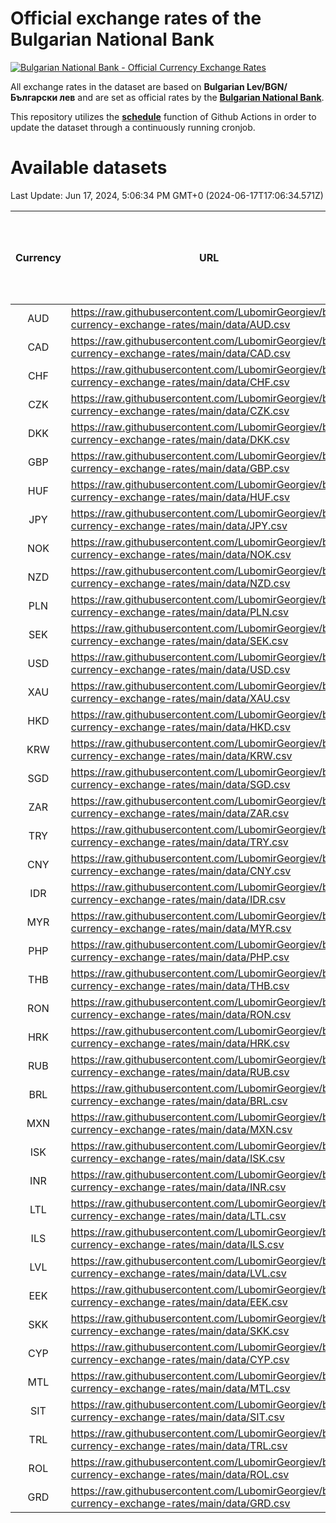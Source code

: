 # Official exchange rates of the Bulgarian National Bank

[![Bulgarian National Bank - Official Currency Exchange Rates](https://github.com/LubomirGeorgiev/bnb-currency-exchange-rates/actions/workflows/update-rates.yml/badge.svg?branch=main)](https://github.com/LubomirGeorgiev/bnb-currency-exchange-rates/actions/workflows/update-rates.yml)

All exchange rates in the dataset are based on **Bulgarian Lev/BGN/Български лев** and are set as official rates by the [**Bulgarian National Bank**](https://www.bnb.bg/Statistics/StExternalSector/StExchangeRates/StERForeignCurrencies/index.htm?toLang=_EN).

This repository utilizes the [**schedule**](https://docs.github.com/en/actions/reference/events-that-trigger-workflows) function of Github Actions in order to update the dataset through a continuously running cronjob.

# Available datasets

<!-- START LINKS (DO NOT EVER FU*ING DELETE THIS COMMENT FOR THE LOVE OF YOUR LIFE!!! IF YOU ARE CURIOS HOW IT WORKS, YOU CAN HAVE A LOOK AT ./src/updateReadme.ts) -->

Last Update: Jun 17, 2024, 5:06:34 PM GMT+0 (2024-06-17T17:06:34.571Z)

| Currency | URL                                                                                             | Number of records | Number of missing days that were filled in |
| :------: | ----------------------------------------------------------------------------------------------- | :---------------: | :----------------------------------------: |
|   AUD    | https://raw.githubusercontent.com/LubomirGeorgiev/bnb-currency-exchange-rates/main/data/AUD.csv |       8894        |                    2752                    |
|   CAD    | https://raw.githubusercontent.com/LubomirGeorgiev/bnb-currency-exchange-rates/main/data/CAD.csv |       8894        |                    2752                    |
|   CHF    | https://raw.githubusercontent.com/LubomirGeorgiev/bnb-currency-exchange-rates/main/data/CHF.csv |       8894        |                    2752                    |
|   CZK    | https://raw.githubusercontent.com/LubomirGeorgiev/bnb-currency-exchange-rates/main/data/CZK.csv |       8894        |                    2752                    |
|   DKK    | https://raw.githubusercontent.com/LubomirGeorgiev/bnb-currency-exchange-rates/main/data/DKK.csv |       8894        |                    2752                    |
|   GBP    | https://raw.githubusercontent.com/LubomirGeorgiev/bnb-currency-exchange-rates/main/data/GBP.csv |       8894        |                    2752                    |
|   HUF    | https://raw.githubusercontent.com/LubomirGeorgiev/bnb-currency-exchange-rates/main/data/HUF.csv |       8894        |                    2752                    |
|   JPY    | https://raw.githubusercontent.com/LubomirGeorgiev/bnb-currency-exchange-rates/main/data/JPY.csv |       8894        |                    2752                    |
|   NOK    | https://raw.githubusercontent.com/LubomirGeorgiev/bnb-currency-exchange-rates/main/data/NOK.csv |       8894        |                    2752                    |
|   NZD    | https://raw.githubusercontent.com/LubomirGeorgiev/bnb-currency-exchange-rates/main/data/NZD.csv |       8894        |                    2752                    |
|   PLN    | https://raw.githubusercontent.com/LubomirGeorgiev/bnb-currency-exchange-rates/main/data/PLN.csv |       8894        |                    2752                    |
|   SEK    | https://raw.githubusercontent.com/LubomirGeorgiev/bnb-currency-exchange-rates/main/data/SEK.csv |       8894        |                    2752                    |
|   USD    | https://raw.githubusercontent.com/LubomirGeorgiev/bnb-currency-exchange-rates/main/data/USD.csv |       8894        |                    2752                    |
|   XAU    | https://raw.githubusercontent.com/LubomirGeorgiev/bnb-currency-exchange-rates/main/data/XAU.csv |       8894        |                    2754                    |
|   HKD    | https://raw.githubusercontent.com/LubomirGeorgiev/bnb-currency-exchange-rates/main/data/HKD.csv |       8594        |                    2663                    |
|   KRW    | https://raw.githubusercontent.com/LubomirGeorgiev/bnb-currency-exchange-rates/main/data/KRW.csv |       8594        |                    2663                    |
|   SGD    | https://raw.githubusercontent.com/LubomirGeorgiev/bnb-currency-exchange-rates/main/data/SGD.csv |       8594        |                    2663                    |
|   ZAR    | https://raw.githubusercontent.com/LubomirGeorgiev/bnb-currency-exchange-rates/main/data/ZAR.csv |       8594        |                    2663                    |
|   TRY    | https://raw.githubusercontent.com/LubomirGeorgiev/bnb-currency-exchange-rates/main/data/TRY.csv |       7074        |                    2191                    |
|   CNY    | https://raw.githubusercontent.com/LubomirGeorgiev/bnb-currency-exchange-rates/main/data/CNY.csv |       6954        |                    2155                    |
|   IDR    | https://raw.githubusercontent.com/LubomirGeorgiev/bnb-currency-exchange-rates/main/data/IDR.csv |       6954        |                    2155                    |
|   MYR    | https://raw.githubusercontent.com/LubomirGeorgiev/bnb-currency-exchange-rates/main/data/MYR.csv |       6954        |                    2155                    |
|   PHP    | https://raw.githubusercontent.com/LubomirGeorgiev/bnb-currency-exchange-rates/main/data/PHP.csv |       6954        |                    2155                    |
|   THB    | https://raw.githubusercontent.com/LubomirGeorgiev/bnb-currency-exchange-rates/main/data/THB.csv |       6954        |                    2155                    |
|   RON    | https://raw.githubusercontent.com/LubomirGeorgiev/bnb-currency-exchange-rates/main/data/RON.csv |       6895        |                    2137                    |
|   HRK    | https://raw.githubusercontent.com/LubomirGeorgiev/bnb-currency-exchange-rates/main/data/HRK.csv |       6421        |                    1985                    |
|   RUB    | https://raw.githubusercontent.com/LubomirGeorgiev/bnb-currency-exchange-rates/main/data/RUB.csv |       6117        |                    1888                    |
|   BRL    | https://raw.githubusercontent.com/LubomirGeorgiev/bnb-currency-exchange-rates/main/data/BRL.csv |       5982        |                    1856                    |
|   MXN    | https://raw.githubusercontent.com/LubomirGeorgiev/bnb-currency-exchange-rates/main/data/MXN.csv |       5982        |                    1856                    |
|   ISK    | https://raw.githubusercontent.com/LubomirGeorgiev/bnb-currency-exchange-rates/main/data/ISK.csv |       5892        |                    1828                    |
|   INR    | https://raw.githubusercontent.com/LubomirGeorgiev/bnb-currency-exchange-rates/main/data/INR.csv |       5615        |                    1742                    |
|   LTL    | https://raw.githubusercontent.com/LubomirGeorgiev/bnb-currency-exchange-rates/main/data/LTL.csv |       5149        |                    1578                    |
|   ILS    | https://raw.githubusercontent.com/LubomirGeorgiev/bnb-currency-exchange-rates/main/data/ILS.csv |       4899        |                    1531                    |
|   LVL    | https://raw.githubusercontent.com/LubomirGeorgiev/bnb-currency-exchange-rates/main/data/LVL.csv |       4786        |                    1466                    |
|   EEK    | https://raw.githubusercontent.com/LubomirGeorgiev/bnb-currency-exchange-rates/main/data/EEK.csv |       3992        |                    1218                    |
|   SKK    | https://raw.githubusercontent.com/LubomirGeorgiev/bnb-currency-exchange-rates/main/data/SKK.csv |       2974        |                    916                     |
|   CYP    | https://raw.githubusercontent.com/LubomirGeorgiev/bnb-currency-exchange-rates/main/data/CYP.csv |       2908        |                    892                     |
|   MTL    | https://raw.githubusercontent.com/LubomirGeorgiev/bnb-currency-exchange-rates/main/data/MTL.csv |       2608        |                    803                     |
|   SIT    | https://raw.githubusercontent.com/LubomirGeorgiev/bnb-currency-exchange-rates/main/data/SIT.csv |       2544        |                    780                     |
|   TRL    | https://raw.githubusercontent.com/LubomirGeorgiev/bnb-currency-exchange-rates/main/data/TRL.csv |       1818        |                    559                     |
|   ROL    | https://raw.githubusercontent.com/LubomirGeorgiev/bnb-currency-exchange-rates/main/data/ROL.csv |       1699        |                    526                     |
|   GRD    | https://raw.githubusercontent.com/LubomirGeorgiev/bnb-currency-exchange-rates/main/data/GRD.csv |        359        |                    107                     |

<!-- END LINKS (DO NOT EVER FU*ING DELETE THIS COMMENT FOR THE LOVE OF YOUR LIFE!!! IF YOU ARE CURIOS HOW IT WORKS, YOU CAN HAVE A LOOK AT ./src/updateReadme.ts) -->
